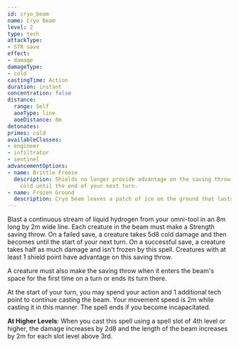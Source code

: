 ```yaml
---
id: cryo_beam
name: Cryo Beam
level: 2
type: tech
attackType:
- STR save
effect:
- damage
damageType:
- cold
castingTime: Action
duration: instant
concentration: false
distance:
  range: Self
  aoeType: line
  aoeDistance: 8m
detonates: 
primes: cold
availableClasses:
- engineer
- infiltrator
- sentinel
advancementOptions:
- name: Brittle Freeze
  description: Shields no longer provide advantage on the saving throw. On a successful save, a creature is primed
    cold until the end of your next turn.
- name: Frozen Ground
  description: Cryo beam leaves a patch of ice on the ground that lasts for 1 min. The ground is considered difficult terrain.
---
```


Blast a continuous stream of liquid hydrogen from your omni-tool in an 8m long by 2m wide line. Each creature in the beam
must make a Strength saving throw. On a failed save, a creature takes 5d8 cold damage and then becomes <condition id="frozen"/>
until the start of your next turn. On a successful save, a creature takes half as much damage and isn't frozen by this spell.
Creatures with at least 1 shield point have advantage on this saving throw.

A creature must also make the saving throw when it enters the beam's space for the first time on a turn or ends its turn there.

At the start of your turn, you may spend your action and 1 additional tech point to continue casting the beam. Your
movement speed is 2m while casting it in this manner. The spell ends if you become incapacitated.

__At Higher Levels__: When you cast this spell using a spell slot of 4th level or higher, the damage increases by 2d8
and the length of the beam increases by 2m for each slot level above 3rd.
